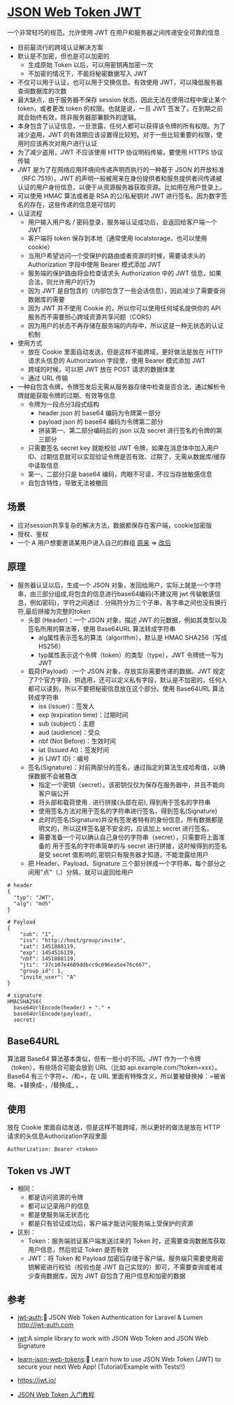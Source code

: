 # [JSON Web Token JWT](https://jwt.io/)

一个非常轻巧的规范。允许使用 JWT 在用户和服务器之间传递安全可靠的信息

* 目前最流行的跨域认证解决方案
* 默认是不加密，但也是可以加密的
  - 生成原始 Token 以后，可以用密钥再加密一次
  - 不加密的情况下，不能将秘密数据写入 JWT
* 不仅可以用于认证，也可以用于交换信息。有效使用 JWT，可以降低服务器查询数据库的次数
* 最大缺点，由于服务器不保存 session 状态，因此无法在使用过程中废止某个 token，或者更改 token 的权限。也就是说，一旦 JWT 签发了，在到期之前就会始终有效，除非服务器部署额外的逻辑。
* 本身包含了认证信息，一旦泄露，任何人都可以获得该令牌的所有权限。为了减少盗用，JWT 的有效期应该设置得比较短。对于一些比较重要的权限，使用时应该再次对用户进行认证
* 为了减少盗用，JWT 不应该使用 HTTP 协议明码传输，要使用 HTTPS 协议传输
* JWT 是为了在网络应用环境间传递声明而执行的一种基于 JSON 的开放标准（RFC 7519）。JWT 的声明一般被用来在身份提供者和服务提供者间传递被认证的用户身份信息，以便于从资源服务器获取资源。比如用在用户登录上。
* 可以使用 HMAC 算法或者是 RSA 的公/私秘钥对 JWT 进行签名。因为数字签名的存在，这些传递的信息是可信的
* 认证流程
  - 用户输入用户名 / 密码登录，服务端认证成功后，会返回给客户端一个 JWT
  - 客户端将 token 保存到本地（通常使用 localstorage，也可以使用 cookie）
  - 当用户希望访问一个受保护的路由或者资源的时候，需要请求头的 Authorization 字段中使用 Bearer 模式添加 JWT
  - 服务端的保护路由将会检查请求头 Authorization 中的 JWT 信息，如果合法，则允许用户的行为
  - 因为 JWT 是自包含的（内部包含了一些会话信息），因此减少了需要查询数据库的需要
  - 因为 JWT 并不使用 Cookie 的，所以你可以使用任何域名提供你的 API 服务而不需要担心跨域资源共享问题（CORS）
  - 因为用户的状态不再存储在服务端的内存中，所以这是一种无状态的认证机制
* 使用方式
  + 放在 Cookie 里面自动发送，但是这样不能跨域，更好做法是放在 HTTP 请求头信息的 Authorization 字段里，使用 Bearer 模式添加 JWT
  + 跨域的时候，可以把 JWT 放在 POST 请求的数据体里
  + 通过 URL 传输
* 一种自包含令牌，令牌签发后无需从服务器存储中检查是否合法，通过解析令牌就能获取令牌的过期、有效等信息
  + 令牌为一段点分3段式结构
    * header json 的 base64 编码为令牌第一部分
    * payload json 的 base64 编码为令牌第二部分
    * 拼装第一、第二部分编码后的 json 以及 secret 进行签名的令牌的第三部分
  + 只需要签名 secret key 就能校验 JWT 令牌，如果在消息体中加入用户 ID、过期信息就可以实现验证令牌是否有效、过期了，无需从数据库/缓存中读取信息
  + 第一、二部分只是 base64 编码，肉眼不可读，不应当存放敏感信息
  + 自包含特性，导致无法被撤回

## 场景

* 应对session共享复杂的解决方法，数据都保存在客户端，cookie加密版
* 授权、鉴权
* 一个 A 用户想要邀请某用户进入自己的群组 [原来](https://host/group/{group_id}/invite/{invite_user}) => [改后](https://host/group/invite/{token})

## 原理

* 服务器认证以后，生成一个 JSON 对象，发回给用户，实际上就是一个字符串，由三部分组成,将包含的信息进行base64编码(不建议用 jwt 传输敏感信息，例如密码)，字符之间通过 . 分隔符分为三个子串，各字串之间也没有换行符,最后拼接为完整的token
  * 头部 (Header)：一个 JSON 对象，描述 JWT 的元数据，例如其类型以及签名所用的算法等，使用 Base64URL 算法转成字符串
    - alg属性表示签名的算法（algorithm），默认是 HMAC SHA256（写成 HS256）
    - typ属性表示这个令牌（token）的类型（type），JWT 令牌统一写为JWT
  * 载荷(Payload）:一个 JSON 对象，存放实际需要传递的数据。JWT 规定了7个官方字段，供选用，还可以定义私有字段，默认是不加密的，任何人都可以读到，所以不要把秘密信息放在这个部分。使用 Base64URL 算法转成字符串
    + iss (issuer)：签发人
    + exp (expiration time)：过期时间
    + sub (subject)：主题
    + aud (audience)：受众
    + nbf (Not Before)：生效时间
    + iat (Issued At)：签发时间
    + jti (JWT ID)：编号
  * 签名(Signature)：对前两部分的签名，通过指定的算法生成哈希值，以确保数据不会被篡改
    - 指定一个密钥（secret）。该密钥仅仅为保存在服务器中，并且不能向客户端公开
    - 将头部和载荷使用 . 进行拼接(头部在前), 得到用于签名的字符串
    - 使用签名方法对用于签名的字符串进行签名，得到签名(Signature)
    - 此时的签名(Signature)并没有签发者特有的身份信息，所有数据都是明文的，所以这样签名是不安全的，应该加上 secret 进行签名。
    - 需要准备一个可以确认自己身份的字符串（secret），只需要将上面准备的 用于签名的字符串简单的与 secret 进行拼接，这时候得到的签名是受 secret 值影响的,密钥只有服务器才知道，不能泄露给用户
  * 把 Header、Payload、Signature 三个部分拼成一个字符串，每个部分之间用"点"（.）分隔，就可以返回给用户

```
# header
{
  "typ": "JWT",
  "alg": "md5"
}

# Payload
{
    "sub": "1",
    "iss": "http://host/group/invite",
    "iat": 1451888119,
    "exp": 1454516119,
    "nbf": 1451888119,
    "jti": "37c107e4609ddbcc9c096ea5ee76c667",
    "group_id": 1,
    "invite_user": "A"
}

# signature
HMACSHA256(
  base64UrlEncode(header) + "." +
  base64UrlEncode(payload),
  secret)
```

## Base64URL

算法跟 Base64 算法基本类似，但有一些小的不同。JWT 作为一个令牌（token），有些场合可能会放到 URL（比如 api.example.com/?token=xxx）。Base64 有三个字符+、/和=，在 URL 里面有特殊含义，所以要被替换掉：=被省略、+替换成-，/替换成_ 。

## 使用

放在 Cookie 里面自动发送，但是这样不能跨域，所以更好的做法是放在 HTTP 请求的头信息Authorization字段里面

```
Authorization: Bearer <token>
```

## Token vs JWT

* 相同：
  + 都是访问资源的令牌
  + 都可以记录用户的信息
  + 都是使服务端无状态化
  + 都是只有验证成功后，客户端才能访问服务端上受保护的资源
* 区别：
  + Token：服务端验证客户端发送过来的 Token 时，还需要查询数据库获取用户信息，然后验证 Token 是否有效
  + JWT：将 Token 和 Payload 加密后存储于客户端，服务端只需要使用密钥解密进行校验（校验也是 JWT 自己实现的）即可，不需要查询或者减少查询数据库，因为 JWT 自包含了用户信息和加密的数据

## 参考

* [jwt-auth](https://github.com/tymondesigns/jwt-auth):🔐 JSON Web Token Authentication for Laravel & Lumen <http://jwt-auth.com>
* [jwt](https://github.com/lcobucci/jwt):A simple library to work with JSON Web Token and JSON Web Signature
* [learn-json-web-tokens](https://github.com/dwyl/learn-json-web-tokens):🔐 Learn how to use JSON Web Token (JWT) to secure your next Web App! (Tutorial/Example with Tests!!)
* https://jwt.io/

* [JSON Web Token 入门教程](http://www.ruanyifeng.com/blog/2018/07/json_web_token-tutorial.html)
